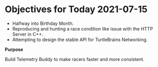 # Objectives for Today 2021-07-15

- Halfway into Birthday Month.
- Reproducing and hunting a race condition like issue with the HTTP Server in C++.
- Attempting to design the stable API for TurtleBrains Networking.

**Purpose**

Build Telemetry Buddy to make racers faster and more consistent.

